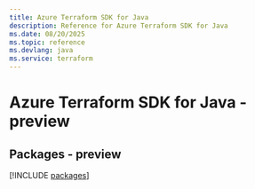 ```yaml
---
title: Azure Terraform SDK for Java
description: Reference for Azure Terraform SDK for Java
ms.date: 08/20/2025
ms.topic: reference
ms.devlang: java
ms.service: terraform
---
```

# Azure Terraform SDK for Java - preview
## Packages - preview
[!INCLUDE [packages](terraform-index.md)]
